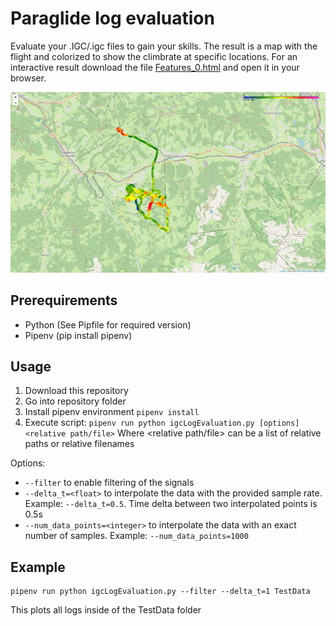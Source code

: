 # Paraglide log evaluation

Evaluate your .IGC/.igc files to gain your skills. The result is a map with the flight and colorized to show the climbrate at specific locations. For an interactive result download the file [Features_0.html](https://github.com/Murmele/ParaglideLogEvaluationMap/blob/master/ExampleResults/Features_0.html) and open it in your browser.

![Result](https://github.com/Murmele/ParaglideLogEvaluationMap/raw/master/Screenshots/Result.png)

## Prerequirements
- Python (See Pipfile for required version)
- Pipenv (pip install pipenv)

## Usage
1) Download this repository
2) Go into repository folder
3) Install pipenv environment `pipenv install`
4) Execute script: `pipenv run python igcLogEvaluation.py [options] <relative path/file>`
Where <relative path/file> can be a list of relative paths or relative filenames

Options:
- ```--filter``` to enable filtering of the signals
- ```--delta_t=<float>``` to interpolate the data with the provided sample rate. Example: ```--delta_t=0.5```. Time delta between two interpolated points is 0.5s
- ```--num_data_points=<integer>``` to interpolate the data with an exact number of samples. Example: ```--num_data_points=1000```

## Example
```
pipenv run python igcLogEvaluation.py --filter --delta_t=1 TestData
```
This plots all logs inside of the TestData folder

